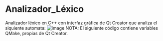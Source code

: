 # Analizador_Léxico
Analizador léxico en C++ con interfaz gráfica de Qt Creator que analiza el siquiente automata:
![image](https://github.com/karelycode/Analizador_Lexico/assets/125902809/9137bc9a-0d21-4e26-9216-96c33d496dcd)
NOTA:
El siguiente código contiene variables QMake, propias de Qt Creator.
